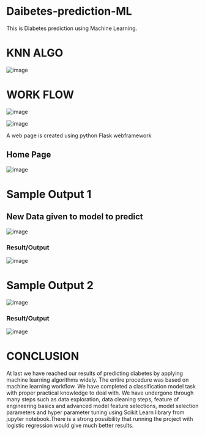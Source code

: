 # Daibetes-prediction-ML
This is Diabetes prediction using Machine Learning.
# KNN ALGO
![image](https://user-images.githubusercontent.com/56886029/133446777-bce46cb6-ce6e-472b-bdc9-4fce1bf06aec.png)
# WORK FLOW
![image](https://user-images.githubusercontent.com/56886029/133446850-4eb58de3-9321-43b9-9df0-08625aaa4756.png)

![image](https://user-images.githubusercontent.com/56886029/133447051-eed4d5cc-b20a-4613-9807-a2e3abd03180.png)

A web page is created using python Flask webframework
## Home Page
![image](https://user-images.githubusercontent.com/56886029/133447352-2236c6eb-ef35-4c88-a64d-588f0a8b7f70.png)
#  Sample Output 1
## New Data given to model to predict
![image](https://user-images.githubusercontent.com/56886029/133447536-b021e0bc-85a1-46f0-8350-07ea50b25f41.png)
### Result/Output
![image](https://user-images.githubusercontent.com/56886029/133447910-4d923ce5-fa12-408f-8492-6ba884b60558.png)
# Sample Output 2
![image](https://user-images.githubusercontent.com/56886029/133447985-3bb1062e-4cc4-4f8c-b98e-b57f481f0fb8.png)
### Result/Output
![image](https://user-images.githubusercontent.com/56886029/133448042-3f76dafd-2da5-4fe6-ad3c-d994d7be0f66.png)
# CONCLUSION
At last we have reached our results of predicting diabetes by applying machine learning algorithms widely. The entire procedure was based on machine learning workflow. We have completed a classification model task with proper practical knowledge to deal with. We have undergone through many steps such as data exploration, data cleaning steps, feature of engineering basics and advanced model feature selections, model selection parameters and hyper parameter tuning using Scikit Learn library from jupyter notebook.There is a strong possibility that running the project with logistic regression would give much better results.
